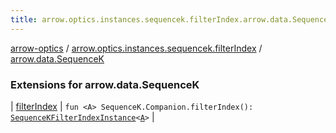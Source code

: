 ```yaml
---
title: arrow.optics.instances.sequencek.filterIndex.arrow.data.SequenceK - arrow-optics
---
```


[arrow-optics](../../index.html) / [arrow.optics.instances.sequencek.filterIndex](../index.html) / [arrow.data.SequenceK](./index.html)

### Extensions for arrow.data.SequenceK

| [filterIndex](filter-index.html) | `fun <A> SequenceK.Companion.filterIndex(): `[`SequenceKFilterIndexInstance`](../../arrow.optics.instances/-sequence-k-filter-index-instance/index.html)`<`[`A`](filter-index.html#A)`>` |

